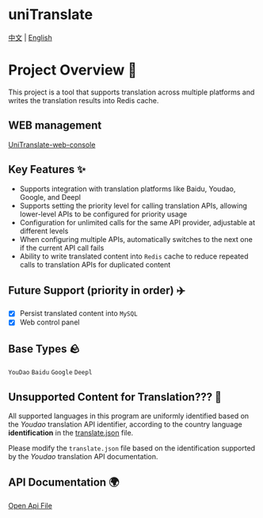 # uniTranslate

[中文](./README.md) | [English](./README_EN.md)

# Project Overview 📒
This project is a tool that supports translation across multiple platforms and writes the translation results into Redis cache.

## WEB management
[UniTranslate-web-console](https://github.com/xgd16/UniTranslate-web-console)

## Key Features ✨
- Supports integration with translation platforms like Baidu, Youdao, Google, and Deepl
- Supports setting the priority level for calling translation APIs, allowing lower-level APIs to be configured for priority usage
- Configuration for unlimited calls for the same API provider, adjustable at different levels
- When configuring multiple APIs, automatically switches to the next one if the current API call fails
- Ability to write translated content into `Redis` cache to reduce repeated calls to translation APIs for duplicated content

## Future Support (priority in order) ✈️
- [x] Persist translated content into `MySQL`
- [x] Web control panel

## Base Types 🪨
`YouDao` `Baidu` `Google` `Deepl`

## Unsupported Content for Translation??? 🤔
All supported languages in this program are uniformly identified based on the _Youdao_ translation API identifier, according to the country language **identification** in the [translate.json](./translate.json) file.

Please modify the `translate.json` file based on the identification supported by the _Youdao_ translation API documentation.

## API Documentation 🌍
[Open Api File](./uniTranslate%20(Unified%20Translation).openapi.json)